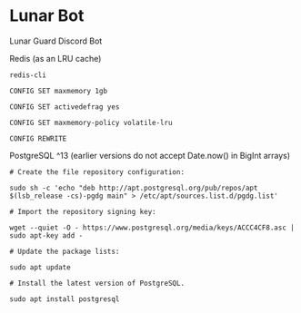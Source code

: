 # Lunar Bot

Lunar Guard Discord Bot

Redis (as an LRU cache)

    redis-cli

    CONFIG SET maxmemory 1gb
    
    CONFIG SET activedefrag yes

    CONFIG SET maxmemory-policy volatile-lru
    
    CONFIG REWRITE

PostgreSQL ^13 (earlier versions do not accept Date.now() in BigInt arrays)

    # Create the file repository configuration:
    
    sudo sh -c 'echo "deb http://apt.postgresql.org/pub/repos/apt $(lsb_release -cs)-pgdg main" > /etc/apt/sources.list.d/pgdg.list'

    # Import the repository signing key:
    
    wget --quiet -O - https://www.postgresql.org/media/keys/ACCC4CF8.asc | sudo apt-key add -

    # Update the package lists:
    
    sudo apt update

    # Install the latest version of PostgreSQL.
    
    sudo apt install postgresql
